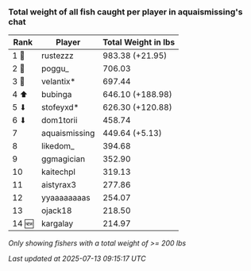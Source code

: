 ### Total weight of all fish caught per player in aquaismissing's chat
| Rank | Player | Total Weight in lbs |
|------|--------|---------|
| 1 🥇  | rustezzz | 983.38 (+21.95) |
| 2 🥈  | poggu_ | 706.03 |
| 3 🥉  | velantix* | 697.44 |
| 4 ⬆ | bubinga | 646.10 (+188.98) |
| 5 ⬇ | stofeyxd* | 626.30 (+120.88) |
| 6 ⬇ | dom1torii | 458.74 |
| 7  | aquaismissing | 449.64 (+5.13) |
| 8  | likedom_ | 394.68 |
| 9  | ggmagician | 352.90 |
| 10  | kaitechpl | 319.13 |
| 11  | aistyrax3 | 277.86 |
| 12  | yyaaaaaaaas | 254.07 |
| 13  | ojack18 | 218.50 |
| 14 🆕 | kargalay | 214.97 |

_Only showing fishers with a total weight of >= 200 lbs_

_Last updated at 2025-07-13 09:15:17 UTC_